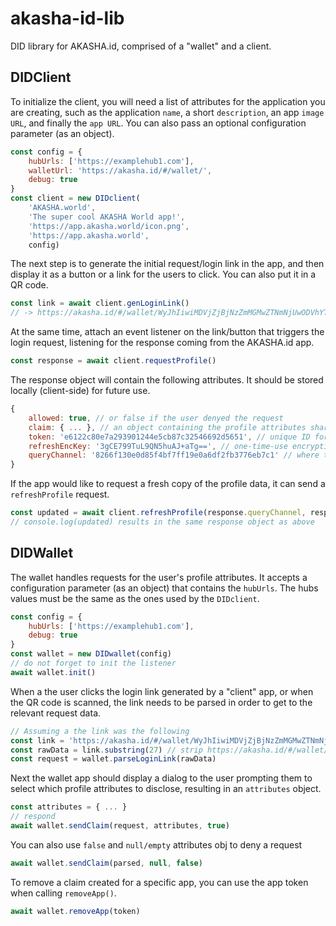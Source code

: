 # akasha-id-lib
DID library for AKASHA.id, comprised of a "wallet" and a client.

## DIDClient

To initialize the client, you will need a list of attributes for the application you are creating, such as the application `name`, a short `description`, an app `image URL`, and finally the `app URL`. You can also pass an optional configuration parameter (as an object).

```JavaScript
const config = {
    hubUrls: ['https://examplehub1.com'],
    walletUrl: 'https://akasha.id/#/wallet/',
    debug: true
}
const client = new DIDclient(
    'AKASHA.world',
    'The super cool AKASHA World app!',
    'https://app.akasha.world/icon.png',
    'https://app.akasha.world',
    config)
```

The next step is to generate the initial request/login link in the app, and then display it as a button or a link for the users to click. You can also put it in a QR code.

```JavaScript
const link = await client.genLoginLink()
// -> https://akasha.id/#/wallet/WyJhIiwiMDVjZjBjNzZmMGMwZTNmNjUwODVhYTA1YmZmODFkMGI3MmI1M2VmOSIsIkVEZUJLekpwUkoyeVhUVnVncFRTQ2c9PSIsMTY4NzQ2NF0=
```

At the same time, attach an event listener on the link/button that triggers the login request, listening for the response coming from the AKASHA.id app.

```JavaScript
const response = await client.requestProfile()
```

The response object will contain the following attributes. It should be stored locally (client-side) for future use.

```JavaScript
{
    allowed: true, // or false if the user denyed the request
    claim: { ... }, // an object containing the profile attributes shared by the user
    token: 'e6122c80e7a293901244e5cb87c32546692d5651', // unique ID for this app that is used for future requests
    refreshEncKey: '3gCE799TuL9QN5huAJ+aTg==', // one-time-use encryption key for the next request
    queryChannel: '8266f130e0d85f4bf7ff19e0a6df2fb3776eb7c1' // where to send the refresh requests
}
```

If the app would like to request a fresh copy of the profile data, it can send a `refreshProfile` request.

```JavaScript
const updated = await client.refreshProfile(response.queryChannel, response.token, response.refreshEncKey)
// console.log(updated) results in the same response object as above
```

## DIDWallet

The wallet handles requests for the user's profile attributes. It accepts a configuration parameter (as an object) that contains the `hubUrls`. The hubs values must be the same as the ones used by the `DIDclient`.

```JavaScript
const config = {
    hubUrls: ['https://examplehub1.com'],
    debug: true
}
const wallet = new DIDwallet(config)
// do not forget to init the listener
await wallet.init()
```

When a the user clicks the login link generated by a "client" app, or when the QR code is scanned, the link needs to be parsed in order to get to the relevant request data.

```JavaScript
// Assuming a the link was the following
const link = 'https://akasha.id/#/wallet/WyJhIiwiMDVjZjBjNzZmMGMwZTNmNjUwODVhYTA1YmZmODFkMGI3MmI1M2VmOSIsIkVEZUJLekpwUkoyeVhUVnVncFRTQ2c9PSIsMTY4NzQ2NF0='
const rawData = link.substring(27) // strip https://akasha.id/#/wallet/
const request = wallet.parseLoginLink(rawData)
```

Next the wallet app should display a dialog to the user prompting them to select which profile attributes to disclose, resulting in an `attributes` object.

```JavaScript
const attributes = { ... }
// respond
await wallet.sendClaim(request, attributes, true)
```

You can also use `false` and `null/empty` attributes obj to deny a request

```JavaScript
await wallet.sendClaim(parsed, null, false)
```

To remove a claim created for a specific app, you can use the app token when calling `removeApp()`.

```JavaScript
await wallet.removeApp(token)
```